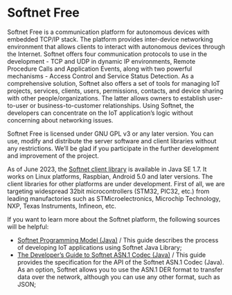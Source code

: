 # Softnet Free
Softnet Free is a communication platform for autonomous devices with embedded TCP/IP stack. The platform provides inter-device networking environment that allows clients to interact with autonomous devices through the Internet. Softnet offers four communication protocols to use in the development - TCP and UDP in dynamic IP environments, Remote Procedure Calls and Application Events, along with two powerful mechanisms - Access Control and Service Status Detection. As a comprehensive solution, Softnet also offers a set of tools for managing IoT projects, services, clients, users, permissions, contacts, and device sharing with other people/organizations. The latter allows owners to establish user-to-user or business-to-customer relationships. Using Softnet, the developers can concentrate on the IoT application’s logic without concerning about networking issues.  

Softnet Free is licensed under GNU GPL v3 or any later version. You can use, modify and distribute the server software and client libraries without any restrictions. We’ll be glad if you participate in the further development and improvement of the project.

As of June 2023, the [Softnet client library](https://github.com/Softnet-Free/softnet-java/) is available in Java SE 1.7. It works on Linux platforms, Raspbian, Android 5.0 and later versions. The client libraries for other platforms are under development. First of all, we are targeting widespread 32bit microcontrollers (STM32, PIC32, etc.) from leading manufactories such as STMicroelectronics, Microchip Technology, NXP, Texas Instruments, Infineon, etc.  

If you want to learn more about the Softnet platform, the following sources will be helpful:

* [Softnet Programming Model (Java)](https://softnet-free.github.io/softnet-java/) / This guide describes the process of developing IoT applications using Softnet Java Library;
* [The Developer’s Guide to Softnet ASN.1 Codec (Java)](https://softnet-free.github.io/asn1codec-java/) / This guide provides the specification for the API of the Softnet ASN.1 Codec (Java). As an option, Softnet allows you to use the ASN.1 DER format to transfer data over the network, although you can use any other format, such as JSON;


<!--

**Here are some ideas to get you started:**

🙋‍♀️ A short introduction - what is your organization all about?
🌈 Contribution guidelines - how can the community get involved?
👩‍💻 Useful resources - where can the community find your docs? Is there anything else the community should know?
🍿 Fun facts - what does your team eat for breakfast?
🧙 Remember, you can do mighty things with the power of [Markdown](https://docs.github.com/github/writing-on-github/getting-started-with-writing-and-formatting-on-github/basic-writing-and-formatting-syntax)
-->
